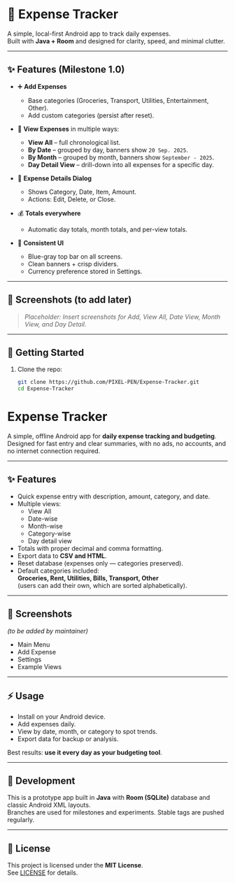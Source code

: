# 📒 Expense Tracker

A simple, local-first Android app to track daily expenses.  
Built with **Java + Room** and designed for clarity, speed, and minimal clutter.  

---

## ✨ Features (Milestone 1.0)

- ➕ **Add Expenses**  
  - Base categories (Groceries, Transport, Utilities, Entertainment, Other).  
  - Add custom categories (persist after reset).  

- 👀 **View Expenses** in multiple ways:  
  - **View All** – full chronological list.  
  - **By Date** – grouped by day, banners show `20 Sep. 2025`.  
  - **By Month** – grouped by month, banners show `September - 2025`.  
  - **Day Detail View** – drill-down into all expenses for a specific day.  

- 📝 **Expense Details Dialog**  
  - Shows Category, Date, Item, Amount.  
  - Actions: Edit, Delete, or Close.  

- 💰 **Totals everywhere**  
  - Automatic day totals, month totals, and per-view totals.  

- 🎨 **Consistent UI**  
  - Blue-gray top bar on all screens.  
  - Clean banners + crisp dividers.  
  - Currency preference stored in Settings.  

---

## 📱 Screenshots (to add later)

> _Placeholder: Insert screenshots for Add, View All, Date View, Month View, and Day Detail._  

---

## 🚀 Getting Started

1. Clone the repo:  
   ```bash
   git clone https://github.com/PIXEL-PEN/Expense-Tracker.git
   cd Expense-Tracker
# Expense Tracker

A simple, offline Android app for **daily expense tracking and budgeting**.  
Designed for fast entry and clear summaries, with no ads, no accounts, and no internet connection required.

---

## ✨ Features
- Quick expense entry with description, amount, category, and date.
- Multiple views:
  - View All
  - Date-wise
  - Month-wise
  - Category-wise
  - Day detail view
- Totals with proper decimal and comma formatting.
- Export data to **CSV and HTML**.
- Reset database (expenses only — categories preserved).
- Default categories included:  
  **Groceries, Rent, Utilities, Bills, Transport, Other**  
  (users can add their own, which are sorted alphabetically).

---

## 📱 Screenshots
*(to be added by maintainer)*  
- Main Menu  
- Add Expense  
- Settings  
- Example Views  

---

## ⚡ Usage
- Install on your Android device.
- Add expenses daily.
- View by date, month, or category to spot trends.
- Export data for backup or analysis.

Best results: **use it every day as your budgeting tool**.

---

## 🔧 Development
This is a prototype app built in **Java** with **Room (SQLite)** database and classic Android XML layouts.  
Branches are used for milestones and experiments. Stable tags are pushed regularly.

---

## 📜 License
This project is licensed under the **MIT License**.  
See [LICENSE](LICENSE) for details.
